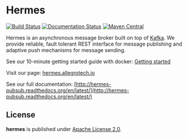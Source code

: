 Hermes
======

[![Build Status](https://img.shields.io/travis/allegro/hermes/master.svg?style=flat)](https://travis-ci.org/allegro/hermes)
[![Documentation Status](https://readthedocs.org/projects/hermes-pubsub/badge/?version=latest)](https://readthedocs.org/projects/hermes-pubsub/?badge=latest)
[![Maven Central](https://maven-badges.herokuapp.com/maven-central/pl.allegro.tech.hermes/hermes-client/badge.svg)](https://maven-badges.herokuapp.com/maven-central/pl.allegro.tech.hermes/hermes-client)

Hermes is an asynchronous message broker built on top of [Kafka](http://kafka.apache.org/).
We provide reliable, fault tolerant REST interface for message publishing and adaptive push
mechanisms for message sending.

See our 10-minute getting started guide with docker: [Getting started](http://hermes-pubsub.readthedocs.org/en/latest/contents/tutorials/01_getting_started.html)

Visit our page: [hermes.allegrotech.io](http://hermes.allegrotech.io)

See our full documentation: [http://hermes-pubsub.readthedocs.org/en/latest/](http://hermes-pubsub.readthedocs.org/en/latest/)


## License

**hermes** is published under [Apache License 2.0](http://www.apache.org/licenses/LICENSE-2.0).

